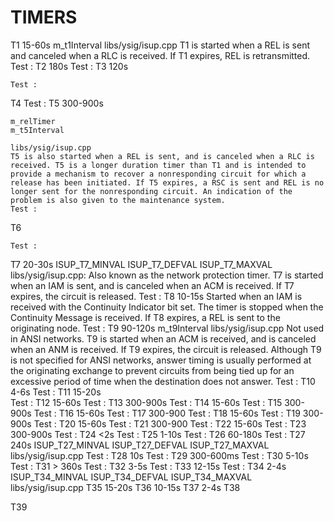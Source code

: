 TIMERS
==================================

T1 
	15-60s 
	m_t1Interval
	libs/ysig/isup.cpp
	T1 is started when a REL is sent and canceled when a RLC is received. If T1 expires, REL is retransmitted.
	Test :
T2
	180s
	Test :
T3
	120s
	
	Test :
T4
	Test :
T5
	300-900s

	m_relTimer
	m_t5Interval

	libs/ysig/isup.cpp
	T5 is also started when a REL is sent, and is canceled when a RLC is received. T5 is a longer duration timer than T1 and is intended to provide a mechanism to recover a nonresponding circuit for which a release has been initiated. If T5 expires, a RSC is sent and REL is no longer sent for the nonresponding circuit. An indication of the problem is also given to the maintenance system.
	Test :
T6
	
	Test :
T7
	20-30s
	ISUP_T7_MINVAL
	ISUP_T7_DEFVAL
	ISUP_T7_MAXVAL
	libs/ysig/isup.cpp:
	Also known as the network protection timer. T7 is started when an IAM is sent, and is canceled when an ACM is received. If T7 expires, the circuit is released.
	Test :
T8
	10-15s
	Started when an IAM is received with the Continuity Indicator bit set. The timer is stopped when the Continuity Message is received. If T8 expires, a REL is sent to the originating node.
	Test :
T9
	90-120s
	m_t9Interval
	libs/ysig/isup.cpp
	Not used in ANSI networks. T9 is started when an ACM is received, and is canceled when an ANM is received. If T9 expires, the circuit is released. Although T9 is not specified for ANSI networks, answer timing is usually performed at the originating exchange to prevent circuits from being tied up for an excessive period of time when the destination does not answer.
	Test :
T10
	4-6s
	Test :
T11
	15-20s	
	Test :
T12
	15-60s
	Test :
T13
	300-900s
	Test :
T14
	15-60s
	Test :
T15
	300-900s
	Test :
T16
	15-60s
	Test :
T17
	300-900
	Test :
T18
	15-60s
	Test :
T19
	300-900s
	Test :
T20
	15-60s
	Test :
T21
	300-900
	Test :
T22
	15-60s
	Test :
T23
	300-900s
	Test :
T24
	<2s
	Test :
T25
	1-10s
	Test :
T26
	60-180s
	Test :
T27
	240s
	ISUP_T27_MINVAL
	ISUP_T27_DEFVAL
	ISUP_T27_MAXVAL
	libs/ysig/isup.cpp
	Test :
T28
	10s
	Test :
T29
	300-600ms
	Test :
T30
	5-10s
	Test :
T31
	> 360s
	Test :
T32
	3-5s
	Test :
T33
	12-15s
	Test :
T34
	2-4s
	ISUP_T34_MINVAL
	ISUP_T34_DEFVAL
	ISUP_T34_MAXVAL
	libs/ysig/isup.cpp
T35
	15-20s
T36
	10-15s
T37
	2-4s
T38
	
T39
